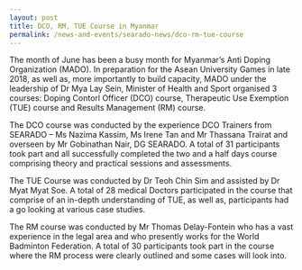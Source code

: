 ```yaml
---
layout: post
title: DCO, RM, TUE Course in Myanmar
permalink: /news-and-events/searado-news/dco-rm-tue-course
---
```

The month of June has been a busy month for Myanmar’s Anti Doping Organization (MADO). In preparation for the Asean University Games in late 2018, as well as, more importantly to build capacity, MADO under the leadership of Dr Mya Lay Sein, Minister of Health and Sport organised 3 courses: Doping Contorl Officer (DCO) course, Therapeutic Use Exemption (TUE) course and Results Management (RM) course.

The DCO course was conducted by the experience DCO Trainers from SEARADO – Ms Nazima Kassim, Ms Irene Tan and Mr Thassana Trairat and overseen by Mr Gobinathan Nair, DG SEARADO. A total of 31 participants took part and all successfully completed the two and a half days course comprising theory and practical sessions and assessments.

The TUE Course was conducted by Dr Teoh Chin Sim and assisted by Dr Myat Myat Soe. A total of 28 medical Doctors participated in the course that comprise of an in-depth understanding of TUE, as well as, participants had a go looking at various case studies.

The RM course was conducted by Mr Thomas Delay-Fontein who has a vast experience in the legal area and who presently works for the World Badminton Federation. A total of 30 participants took part in the course where the RM process were clearly outlined and some cases will look into.

